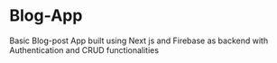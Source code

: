 # Blog-App
Basic Blog-post App built using Next js and Firebase as backend with Authentication and CRUD functionalities
